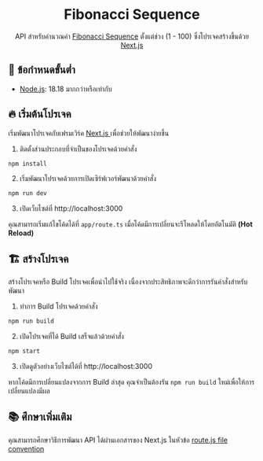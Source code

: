 <div align="center">
  <h1>Fibonacci Sequence</h1>
  <p>API สำหรับคำนวณค่า <a href="https://en.wikipedia.org/wiki/Fibonacci_sequence">Fibonacci Sequence</a> ตั้งแต่ช่วง (1 - 100) ซึ่งโปรเจคสร้างขึ้นด้วย <a href="https://nextjs.org/">Next.js</a></p>
</div>

## 🔨 ข้อกำหนดขั้นต่ำ

- [Node.js](https://nodejs.org): 18.18 มากกว่าหรือเท่ากับ

## 🔥 เริ่มต้นโปรเจค

เริ่มพัฒนาโปรเจคกับเฟรมเวิร์ค [Next.js ](https://nextjs.org/) เพื่อช่วยให้พัฒนาง่ายขึ้น

1. ติดตั้งส่วนประกอบที่จำเป็นของโปรเจคด้วยคำสั่ง

```sh
npm install
```

2. เริ่มพัฒนาโปรเจคด้วยการเปิดเซิร์ฟเวอร์พัฒนาด้วยคำสั่ง

```sh
npm run dev
```

3. เปิดเว็บไซต์ที่ http://localhost:3000

คุณสามารถเริ่มแก้ไขโค้ดได้ที่ `app/route.ts` เมื่อโค้ดมีการเปลี่ยนจะรีโหลดให้โดยอัตโนมัติ **(Hot Reload)**

## 🏗️ สร้างโปรเจค

สร้างโปรเจคหรือ Build โปรเจคเพื่อนำไปใช้จริง เนื่องจากประสิทธิภาพจะดีกว่าการรันคำสั่งสำหรับพัฒนา

1. ทำการ Build โปรเจคด้วยคำสั่ง

```sh
npm run build
```

2. เปิดโปรเจคที่ได้ Build เสร็จแล้วด้วยคำสั่ง

```sh
npm start
```

3. เปิดดูตัวอย่างเว็บไซต์ได้ที่ http://localhost:3000

หากโค้ดมีการเปลี่ยนแปลงจากการ Build ล่าสุด คุณจำเป็นต้องรัน `npm run build` ใหม่เพื่อให้การเปลี่ยนแปลงมีผล

## 📚️ ศึกษาเพิ่มเติม

คุณสามารถศึกษาวิธีการพัฒนา API ได้ผ่านเอกสารของ Next.js ในหัวข้อ [route.js file convention](https://nextjs.org/docs/app/api-reference/file-conventions/route)
